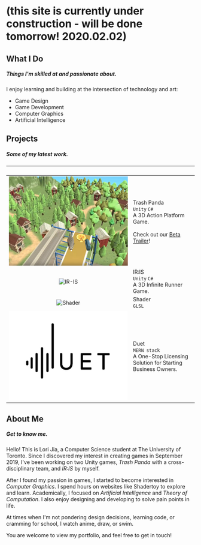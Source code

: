 
# (this site is currently **under construction** - will be done tomorrow! 2020.02.02) 

<a id="general"></a>
## What I Do 
##### Things I'm skilled at and passionate about.
I enjoy learning and building at the intersection of technology and art:
- Game Design
- Game Development
- Computer Graphics
- Artificial Intelligence

<a id="projects"></a>
## Projects
##### Some of my latest work.

| <img src="" width="300"/> | <img src="" width="200"/> |
|:-------------:|:------------------|
|![TrashPanda](./images/trash-panda.PNG)| Trash Panda <br> `Unity`  `C#` <br> A 3D Action Platform Game.  <br><br> <i class="fas fa-bullhorn fa-fw"></i> Check out our [Beta Trailer](https://drive.google.com/open?id=1usFyJ05wTuv_eQOb6xLRQSFDuo-eD2T3)! |
|![IR-IS](./images/ir-is.png)| IR:IS <br> `Unity` `C#`  <br> A 3D Infinite Runner Game. |
|![Shader](./images/shader.png)| Shader <br> `GLSL`    | 
|![DUET](./images/duet.png)| Duet <br> `MERN stack` <br> A One-Stop Licensing Solution for Starting Business Owners.  |

<a id="self-intro"></a>
## About Me
##### Get to know me.

Hello! This is Lori Jia, a Computer Science student at The University of Toronto. Since I discovered my interest in creating games in September 2019, I've been working on two Unity games, _Trash Panda_ with a cross-disciplinary team, and _IR:IS_ by myself. 

After I found my passion in games, I started to become interested in _Computer Graphics_. I spend hours on websites like Shadertoy to explore and learn. Academically, I focused on _Artificial Intelligence_ and _Theory of Computation_. I also enjoy designing and developing to solve pain points in life. 

At times when I'm not pondering design decisions, learning code, or cramming for school, I watch anime, draw, or swim. 

You are welcome to view my portfolio, and feel free to get in touch!

<!-- * * * -->

<!-- <a id="contact"></a>
## Contact
##### Get in touch.
- [GitHub](https://github.com/jialori)
- [LinkedIn](https://www.linkedin.com/in/lori-jia-487030138/)
- [Resume](https://drive.google.com/open?id=1xBoQev8nE7k00Np-H0JbqncXR44-roNY)
 -->

<!--PIXIV: https://www.pixiv.net/en/users/9644834 -->